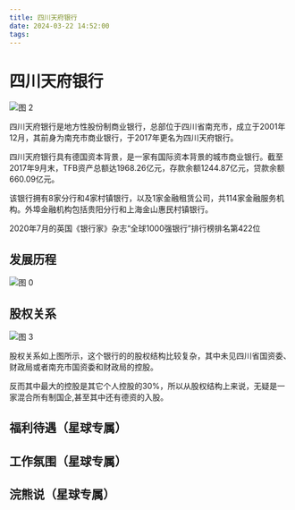 ```yaml
---
title: 四川天府银行
date: 2024-03-22 14:52:00
tags:
---
```


# 四川天府银行

![图 2](/images/85a9b06be503a3659ff921f40c145eeff43db73a7b996a97ab5600ec56eeb5a9.png)  

四川天府银行是地方性股份制商业银行，总部位于四川省南充市，成立于2001年12月，其前身为南充市商业银行，于2017年更名为四川天府银行。

四川天府银行具有德国资本背景，是一家有国际资本背景的城市商业银行。截至2017年9月末，TFB资产总额达1968.26亿元，存款余额1244.87亿元，贷款余额660.09亿元。

该银行拥有8家分行和4家村镇银行，以及1家金融租赁公司，共114家金融服务机构。外埠金融机构包括贵阳分行和上海金山惠民村镇银行。

2020年7月的英国《银行家》杂志“全球1000强银行”排行榜排名第422位

## 发展历程

![图 0](/images/84cdbe3f0a90cc05b96f31858387b35006bc0bc0eadc83c971cd661991ef95be.png)  

## 股权关系

![图 3](/images/f542a715fe960cc0a79e4053ccc6e2fcfa0c7dfbc8dd22d984ba5fbd5ca65ada.png)  

股权关系如上图所示，这个银行的的股权结构比较复杂，其中未见四川省国资委、财政局或者南充市国资委和财政局的控股。

反而其中最大的控股是其它个人控股的30%，所以从股权结构上来说，无疑是一家混合所有制国企,甚至其中还有德资的入股。

## 福利待遇（星球专属）


## 工作氛围（星球专属）


## 浣熊说（星球专属）



